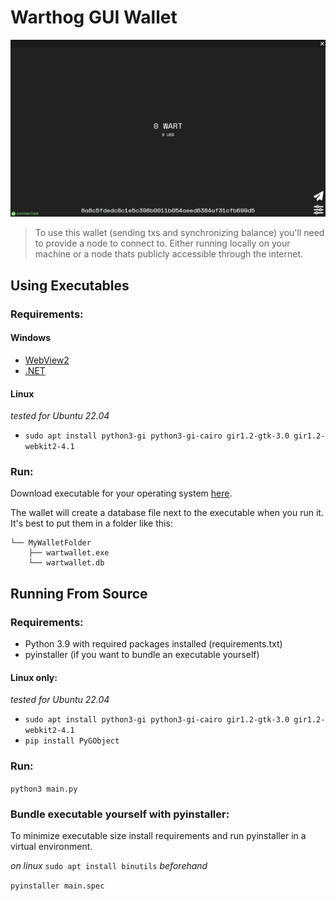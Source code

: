 # Warthog GUI Wallet

![wallet overview](./docs/img/wallet.png)

> To use this wallet (sending txs and synchronizing balance) you'll need to provide a node to connect to. Either running locally on your machine or a node thats publicly accessible through the internet.

## Using Executables

### Requirements:

#### Windows
- [WebView2](https://go.microsoft.com/fwlink/p/?LinkId=2124703)
- [.NET](https://dotnet.microsoft.com/en-us/download/dotnet-framework/net462)

#### Linux
*tested for Ubuntu 22.04*
- `sudo apt install python3-gi python3-gi-cairo gir1.2-gtk-3.0 gir1.2-webkit2-4.1`

### Run:
Download executable for your operating system [here](https://github.com/andrewcrypto777/wart-wallet/releases).

The wallet will create a database file next to the executable when you run it.
It's best to put them in a folder like this:
```
└── MyWalletFolder
    ├── wartwallet.exe
    └── wartwallet.db
```

## Running From Source

### Requirements:
- Python 3.9 with required packages installed (requirements.txt)
- pyinstaller (if you want to bundle an executable yourself)

#### Linux only:
*tested for Ubuntu 22.04*
- `sudo apt install python3-gi python3-gi-cairo gir1.2-gtk-3.0 gir1.2-webkit2-4.1`
- `pip install PyGObject`

### Run:
`python3 main.py`

### Bundle executable yourself with pyinstaller:
To minimize executable size install requirements and run pyinstaller in a virtual environment.

*on linux* `sudo apt install binutils` *beforehand*

`pyinstaller main.spec`
